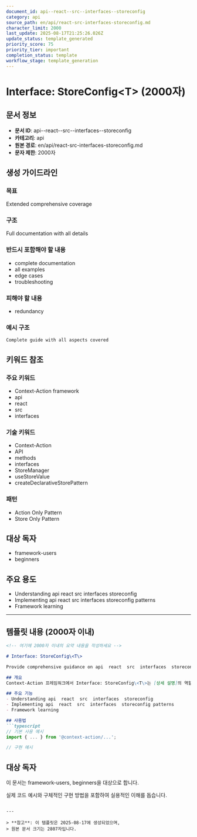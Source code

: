```yaml
---
document_id: api--react--src--interfaces--storeconfig
category: api
source_path: en/api/react-src-interfaces-storeconfig.md
character_limit: 2000
last_update: 2025-08-17T21:25:26.026Z
update_status: template_generated
priority_score: 75
priority_tier: important
completion_status: template
workflow_stage: template_generation
---
```


# Interface: StoreConfig\<T\> (2000자)

## 문서 정보
- **문서 ID**: api--react--src--interfaces--storeconfig
- **카테고리**: api
- **원본 경로**: en/api/react-src-interfaces-storeconfig.md
- **문자 제한**: 2000자

## 생성 가이드라인

### 목표
Extended comprehensive coverage

### 구조
Full documentation with all details

### 반드시 포함해야 할 내용
- complete documentation
- all examples
- edge cases
- troubleshooting

### 피해야 할 내용  
- redundancy

### 예시 구조
```
Complete guide with all aspects covered
```

## 키워드 참조

### 주요 키워드
- Context-Action framework
- api
- react
- src
- interfaces

### 기술 키워드
- Context-Action
- API
- methods
- interfaces
- StoreManager
- useStoreValue
- createDeclarativeStorePattern

### 패턴
- Action Only Pattern
- Store Only Pattern

## 대상 독자
- framework-users
- beginners

## 주요 용도
- Understanding api  react  src  interfaces  storeconfig
- Implementing api  react  src  interfaces  storeconfig patterns
- Framework learning

---

## 템플릿 내용 (2000자 이내)

```markdown
<!-- 여기에 2000자 이내의 요약 내용을 작성하세요 -->

# Interface: StoreConfig\<T\>

Provide comprehensive guidance on api  react  src  interfaces  storeconfig

## 개요
Context-Action 프레임워크에서 Interface: StoreConfig\<T\>는 [상세 설명]의 역할을 담당합니다.

## 주요 기능
- Understanding api  react  src  interfaces  storeconfig
- Implementing api  react  src  interfaces  storeconfig patterns
- Framework learning

## 사용법
```typescript
// 기본 사용 예시
import { ... } from '@context-action/...';

// 구현 예시
```

## 대상 독자
이 문서는 framework-users, beginners을 대상으로 합니다.

실제 코드 예시와 구체적인 구현 방법을 포함하여 실용적인 이해를 돕습니다.
```

---

> **참고**: 이 템플릿은 2025-08-17에 생성되었으며, 
> 원본 문서 크기는 2807자입니다.

